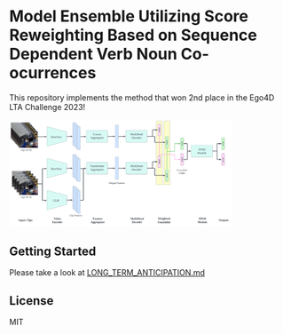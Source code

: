 # Model Ensemble Utilizing Score Reweighting Based on Sequence Dependent Verb Noun Co-ocurrences

This repository implements the method that won 2nd place in the Ego4D LTA Challenge 2023!

<img src="figure/Ego4D_fig.svg" alt="architecture" width="80%">

## Getting Started

Please take a look at [LONG_TERM_ANTICIPATION.md](baseline/LONG_TERM_ANTICIPATION.md)

## License

MIT